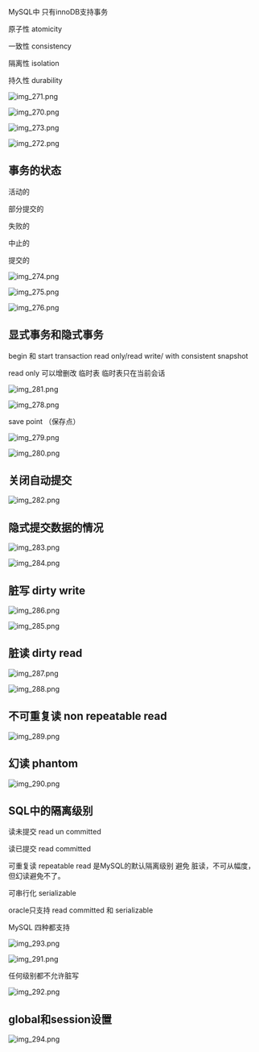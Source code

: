 MySQL中 只有innoDB支持事务

原子性 atomicity

一致性 consistency

隔离性 isolation

持久性 durability

![img_271.png](img_271.png)

![img_270.png](img_270.png)

![img_273.png](img_273.png)

![img_272.png](img_272.png)

事务的状态
---

活动的

部分提交的

失败的

中止的

提交的

![img_274.png](img_274.png)

![img_275.png](img_275.png)

![img_276.png](img_276.png)

显式事务和隐式事务
---

begin 和 start transaction read only/read write/ with consistent snapshot

read only 可以增删改 临时表 临时表只在当前会话

![img_281.png](img_281.png)

![img_278.png](img_278.png)

save point （保存点）

![img_279.png](img_279.png)


![img_280.png](img_280.png)

关闭自动提交
---

![img_282.png](img_282.png)

隐式提交数据的情况
---

![img_283.png](img_283.png)

![img_284.png](img_284.png)

脏写 dirty write
---

![img_286.png](img_286.png)

![img_285.png](img_285.png)

脏读 dirty read
---

![img_287.png](img_287.png)

![img_288.png](img_288.png)

不可重复读 non repeatable read
---

![img_289.png](img_289.png)

幻读 phantom
---

![img_290.png](img_290.png)

SQL中的隔离级别
---

读未提交 read un committed

读已提交 read  committed

可重复读 repeatable read 是MySQL的默认隔离级别 避免 脏读，不可从幅度，但幻读避免不了。

可串行化 serializable

oracle只支持 read committed 和 serializable

MySQL 四种都支持

![img_293.png](img_293.png)


![img_291.png](img_291.png)

任何级别都不允许脏写

![img_292.png](img_292.png)

global和session设置
---

![img_294.png](img_294.png)

